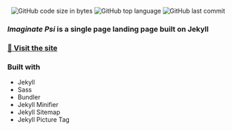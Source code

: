 <p align="center">
	<img alt="GitHub code size in bytes" src="https://img.shields.io/github/languages/code-size/MrFacundo/ImaginatePsi?color=lightblue" />
	<img alt="GitHub top language" src="https://img.shields.io/github/languages/top/MrFacundo/ImaginatePsi?color=blue" />
	<img alt="GitHub last commit" src="https://img.shields.io/github/last-commit/MrFacundo/ImaginatePsi?color=green" />
</p>

### <em>Imaginate Psi</em> is a single page landing page built on Jekyll

###  [🚀️ Visit the site](https://imaginatepsi.com.ar/)

### Built with

- Jekyll
- Sass
- Bundler
- Jekyll Minifier
- Jekyll Sitemap
- Jekyll Picture Tag
